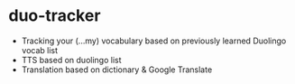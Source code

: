 # duo-tracker
- Tracking your (...my) vocabulary based on previously learned Duolingo vocab list
- TTS based on duolingo list
- Translation based on dictionary & Google Translate 
